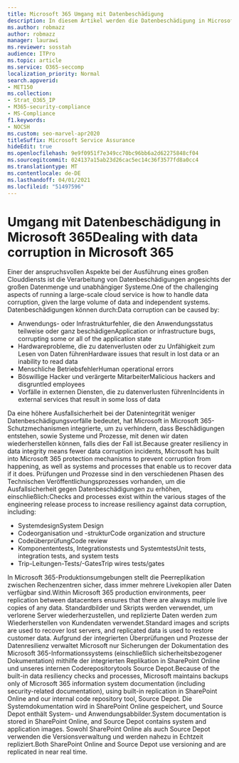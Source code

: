```yaml
---
title: Microsoft 365 Umgang mit Datenbeschädigung
description: In diesem Artikel werden die Datenbeschädigung in Microsoft 365 und die Von Microsoft unternommenen Anstrengungen zur Verhinderung und Wiederherstellung von Daten erläutert.
ms.author: robmazz
author: robmazz
manager: laurawi
ms.reviewer: sosstah
audience: ITPro
ms.topic: article
ms.service: O365-seccomp
localization_priority: Normal
search.appverid:
- MET150
ms.collection:
- Strat_O365_IP
- M365-security-compliance
- MS-Compliance
f1.keywords:
- NOCSH
ms.custom: seo-marvel-apr2020
titleSuffix: Microsoft Service Assurance
hideEdit: true
ms.openlocfilehash: 9e9f0951f7e349cc70bc96bb6a2d62275848cf04
ms.sourcegitcommit: 024137a15ab23d26cac5ec14c36f3577fd8a0cc4
ms.translationtype: MT
ms.contentlocale: de-DE
ms.lasthandoff: 04/01/2021
ms.locfileid: "51497596"
---
```

# <a name="dealing-with-data-corruption-in-microsoft-365"></a><span data-ttu-id="9e39b-103">Umgang mit Datenbeschädigung in Microsoft 365</span><span class="sxs-lookup"><span data-stu-id="9e39b-103">Dealing with data corruption in Microsoft 365</span></span>

<span data-ttu-id="9e39b-104">Einer der anspruchsvollen Aspekte bei der Ausführung eines großen Clouddiensts ist die Verarbeitung von Datenbeschädigungen angesichts der großen Datenmenge und unabhängiger Systeme.</span><span class="sxs-lookup"><span data-stu-id="9e39b-104">One of the challenging aspects of running a large-scale cloud service is how to handle data corruption, given the large volume of data and independent systems.</span></span> <span data-ttu-id="9e39b-105">Datenbeschädigungen können durch:</span><span class="sxs-lookup"><span data-stu-id="9e39b-105">Data corruption can be caused by:</span></span>

- <span data-ttu-id="9e39b-106">Anwendungs- oder Infrastrukturfehler, die den Anwendungsstatus teilweise oder ganz beschädigen</span><span class="sxs-lookup"><span data-stu-id="9e39b-106">Application or infrastructure bugs, corrupting some or all of the application state</span></span>
- <span data-ttu-id="9e39b-107">Hardwareprobleme, die zu datenverlusten oder zu Unfähigkeit zum Lesen von Daten führen</span><span class="sxs-lookup"><span data-stu-id="9e39b-107">Hardware issues that result in lost data or an inability to read data</span></span>
- <span data-ttu-id="9e39b-108">Menschliche Betriebsfehler</span><span class="sxs-lookup"><span data-stu-id="9e39b-108">Human operational errors</span></span>
- <span data-ttu-id="9e39b-109">Böswillige Hacker und verärgerte Mitarbeiter</span><span class="sxs-lookup"><span data-stu-id="9e39b-109">Malicious hackers and disgruntled employees</span></span>
- <span data-ttu-id="9e39b-110">Vorfälle in externen Diensten, die zu datenverlusten führen</span><span class="sxs-lookup"><span data-stu-id="9e39b-110">Incidents in external services that result in some loss of data</span></span>

<span data-ttu-id="9e39b-111">Da eine höhere Ausfallsicherheit bei der Datenintegrität weniger Datenbeschädigungsvorfälle bedeutet, hat Microsoft in Microsoft 365-Schutzmechanismen integrierte, um zu verhindern, dass Beschädigungen entstehen, sowie Systeme und Prozesse, mit denen wir daten wiederherstellen können, falls dies der Fall ist.</span><span class="sxs-lookup"><span data-stu-id="9e39b-111">Because greater resiliency in data integrity means fewer data corruption incidents, Microsoft has built into Microsoft 365 protection mechanisms to prevent corruption from happening, as well as systems and processes that enable us to recover data if it does.</span></span> <span data-ttu-id="9e39b-112">Prüfungen und Prozesse sind in den verschiedenen Phasen des Technischen Veröffentlichungsprozesses vorhanden, um die Ausfallsicherheit gegen Datenbeschädigungen zu erhöhen, einschließlich:</span><span class="sxs-lookup"><span data-stu-id="9e39b-112">Checks and processes exist within the various stages of the engineering release process to increase resiliency against data corruption, including:</span></span>

- <span data-ttu-id="9e39b-113">Systemdesign</span><span class="sxs-lookup"><span data-stu-id="9e39b-113">System Design</span></span>
- <span data-ttu-id="9e39b-114">Codeorganisation und -struktur</span><span class="sxs-lookup"><span data-stu-id="9e39b-114">Code organization and structure</span></span>
- <span data-ttu-id="9e39b-115">Codeüberprüfung</span><span class="sxs-lookup"><span data-stu-id="9e39b-115">Code review</span></span>
- <span data-ttu-id="9e39b-116">Komponententests, Integrationstests und Systemtests</span><span class="sxs-lookup"><span data-stu-id="9e39b-116">Unit tests, integration tests, and system tests</span></span>
- <span data-ttu-id="9e39b-117">Trip-Leitungen-Tests/-Gates</span><span class="sxs-lookup"><span data-stu-id="9e39b-117">Trip wires tests/gates</span></span>

<span data-ttu-id="9e39b-118">In Microsoft 365-Produktionsumgebungen stellt die Peerreplikation zwischen Rechenzentren sicher, dass immer mehrere Livekopien aller Daten verfügbar sind.</span><span class="sxs-lookup"><span data-stu-id="9e39b-118">Within Microsoft 365 production environments, peer replication between datacenters ensures that there are always multiple live copies of any data.</span></span> <span data-ttu-id="9e39b-119">Standardbilder und Skripts werden verwendet, um verlorene Server wiederherzustellen, und replizierte Daten werden zum Wiederherstellen von Kundendaten verwendet.</span><span class="sxs-lookup"><span data-stu-id="9e39b-119">Standard images and scripts are used to recover lost servers, and replicated data is used to restore customer data.</span></span> <span data-ttu-id="9e39b-120">Aufgrund der integrierten Überprüfungen und Prozesse der Datenresilienz verwaltet Microsoft nur Sicherungen der Dokumentation des Microsoft 365-Informationssystems (einschließlich sicherheitsbezogener Dokumentation) mithilfe der integrierten Replikation in SharePoint Online und unseres internen Coderepositorytools Source Depot.</span><span class="sxs-lookup"><span data-stu-id="9e39b-120">Because of the built-in data resiliency checks and processes, Microsoft maintains backups only of Microsoft 365 information system documentation (including security-related documentation), using built-in replication in SharePoint Online and our internal code repository tool, Source Depot.</span></span> <span data-ttu-id="9e39b-121">Die Systemdokumentation wird in SharePoint Online gespeichert, und Source Depot enthält System- und Anwendungsabbilder.</span><span class="sxs-lookup"><span data-stu-id="9e39b-121">System documentation is stored in SharePoint Online, and Source Depot contains system and application images.</span></span> <span data-ttu-id="9e39b-122">Sowohl SharePoint Online als auch Source Depot verwenden die Versionsverwaltung und werden nahezu in Echtzeit repliziert.</span><span class="sxs-lookup"><span data-stu-id="9e39b-122">Both SharePoint Online and Source Depot use versioning and are replicated in near real time.</span></span>
